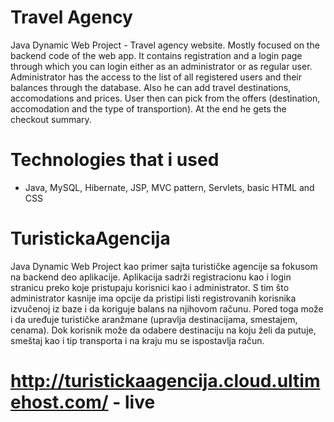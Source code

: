 # Travel Agency
Java Dynamic Web Project - Travel agency website. 
Mostly focused on the backend code of the web app. It contains registration and a login page through
which you can login either as an administrator or as regular user. 
Administrator has the access to the list of all registered users and their balances through the 
database. Also he can add travel destinations, accomodations and prices.
User then can pick from the offers (destination, accomodation and the type of transportion).
At the end he gets the checkout summary.

# Technologies that i used
- Java, MySQL, Hibernate, JSP, MVC pattern, Servlets, basic HTML and CSS


# TuristickaAgencija
Java Dynamic Web Project kao primer sajta turističke agencije sa fokusom na backend deo aplikacije.
Aplikacija sadrži registracionu kao i login stranicu preko koje pristupaju korisnici kao i
administrator. S tim što administrator kasnije ima opcije da pristipi listi registrovanih korisnika
izvučenoj iz baze i da koriguje balans na njihovom računu. Pored toga može i da uređuje turističke
aranžmane (upravlja destinacijama, smestajem, cenama). Dok korisnik može da odabere destinaciju na
koju želi da putuje, smeštaj kao i tip transporta i na kraju mu se ispostavlja račun.

# http://turistickaagencija.cloud.ultimehost.com/ - live



